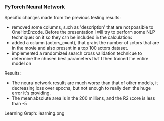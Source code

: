 ### PyTorch Neural Network
Specific changes made from the previous testing results:
- removed some columns, such as 'description' that are not possible to OneHotEncode. Before the presentation I will try to perform some NLP techniques on it so they can be included in the calculations
- added a column (actors_count), that grabs the number of actors that are in the movie and also present in a top 100 actors dataset.
- implemented a randomized search cross validation technique to determine the chosen best parameters that I then trained the entire model on


Results:
- The neural network results are much worse than that of other models, it decreasing loss over epochs, but not enough to really dent the huge error it's providing.
- The mean absolute area is in the 200  millions, and the R2 score is less than -5

Learning Graph: learning.png